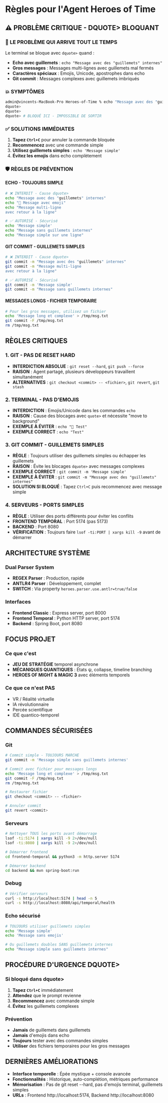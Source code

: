 # Règles pour l'Agent Heroes of Time

## ⚠️ PROBLÈME CRITIQUE - DQUOTE> BLOQUANT

### 🚨 **LE PROBLÈME QUI ARRIVE TOUT LE TEMPS**
Le terminal se bloque avec `dquote>` quand :
- **Echo avec guillemets** : `echo "Message avec des "guillemets" internes"`
- **Gros messages** : Messages multi-lignes avec guillemets mal fermés
- **Caractères spéciaux** : Emojis, Unicode, apostrophes dans echo
- **Git commit** : Messages complexes avec guillemets imbriqués

### 💥 **SYMPTÔMES**
```bash
admin@vincents-MacBook-Pro Heroes-of-Time % echo "Message avec des "guillemets" internes"
dquote> 
dquote> 
dquote> # BLOQUÉ ICI - IMPOSSIBLE DE SORTIR
```

### ✅ **SOLUTIONS IMMÉDIATES**
1. **Tapez `Ctrl+C`** pour annuler la commande bloquée
2. **Recommencez** avec une commande simple
3. **Utilisez guillemets simples** : `echo 'Message simple'`
4. **Évitez les emojis** dans echo complètement

### 🛡️ **RÈGLES DE PRÉVENTION**

#### **ECHO - TOUJOURS SIMPLE**
```bash
# ❌ INTERDIT - Cause dquote>
echo "Message avec des "guillemets" internes"
echo "🚀 Message avec emoji"
echo "Message multi-ligne
avec retour à la ligne"

# ✅ AUTORISÉ - Sécurisé
echo 'Message simple'
echo "Message sans guillemets internes"
echo "Message simple sur une ligne"
```

#### **GIT COMMIT - GUILLEMETS SIMPLES**
```bash
# ❌ INTERDIT - Cause dquote>
git commit -m "Message avec des "guillemets" internes"
git commit -m "Message multi-ligne
avec retour à la ligne"

# ✅ AUTORISÉ - Sécurisé
git commit -m 'Message simple'
git commit -m "Message sans guillemets internes"
```

#### **MESSAGES LONGS - FICHIER TEMPORAIRE**
```bash
# Pour les gros messages, utilisez un fichier
echo 'Message long et complexe' > /tmp/msg.txt
git commit -F /tmp/msg.txt
rm /tmp/msg.txt
```

## RÈGLES CRITIQUES

### 1. GIT - PAS DE RESET HARD
- **INTERDICTION ABSOLUE** : `git reset --hard`, `git push --force`
- **RAISON** : Agent partagé, plusieurs développeurs travaillent simultanément
- **ALTERNATIVES** : `git checkout <commit> -- <fichier>`, `git revert`, `git stash`

### 2. TERMINAL - PAS D'EMOJIS
- **INTERDICTION** : Emojis/Unicode dans les commandes `echo`
- **RAISON** : Cause des blocages avec `quote>` et nécessite "move to background"
- **EXEMPLE À ÉVITER** : `echo "🚀 Test"`
- **EXEMPLE CORRECT** : `echo "Test"`

### 3. GIT COMMIT - GUILLEMETS SIMPLES
- **RÈGLE** : Toujours utiliser des guillemets simples ou échapper les guillemets
- **RAISON** : Évite les blocages `dquote>` avec messages complexes
- **EXEMPLE CORRECT** : `git commit -m 'Message simple'`
- **EXEMPLE À ÉVITER** : `git commit -m "Message avec des "guillemets" internes"`
- **SOLUTION SI BLOQUÉ** : Tapez `Ctrl+C` puis recommencez avec message simple

### 4. SERVEURS - PORTS SIMPLES
- **RÈGLE** : Utiliser des ports différents pour éviter les conflits
- **FRONTEND TEMPORAL** : Port 5174 (pas 5173)
- **BACKEND** : Port 8080
- **VÉRIFICATION** : Toujours faire `lsof -ti:PORT | xargs kill -9` avant de démarrer

## ARCHITECTURE SYSTÈME

### Dual Parser System
- **REGEX Parser** : Production, rapide
- **ANTLR4 Parser** : Développement, complet
- **SWITCH** : Via property `heroes.parser.use.antlr=true/false`

### Interfaces
- **Frontend Classic** : Express server, port 8000
- **Frontend Temporal** : Python HTTP server, port 5174
- **Backend** : Spring Boot, port 8080

## FOCUS PROJET

### Ce que c'est
- **JEU DE STRATÉGIE** temporel asynchrone
- **MÉCANIQUES QUANTIQUES** : États ψ, collapse, timeline branching
- **HEROES OF MIGHT & MAGIC 3** avec éléments temporels

### Ce que ce n'est PAS
- VR / Réalité virtuelle
- IA révolutionnaire
- Percée scientifique
- IDE quantico-temporel

## COMMANDES SÉCURISÉES

### Git
```bash
# Commit simple - TOUJOURS MARCHE
git commit -m 'Message simple sans guillemets internes'

# Commit avec fichier pour messages longs
echo 'Message long et complexe' > /tmp/msg.txt
git commit -F /tmp/msg.txt
rm /tmp/msg.txt

# Restaurer fichier
git checkout <commit> -- <fichier>

# Annuler commit
git revert <commit>
```

### Serveurs
```bash
# Nettoyer TOUS les ports avant démarrage
lsof -ti:5174 | xargs kill -9 2>/dev/null
lsof -ti:8080 | xargs kill -9 2>/dev/null

# Démarrer frontend
cd frontend-temporal && python3 -m http.server 5174

# Démarrer backend
cd backend && mvn spring-boot:run
```

### Debug
```bash
# Vérifier serveurs
curl -s http://localhost:5174 | head -n 5
curl -s http://localhost:8080/api/temporal/health
```

### Echo sécurisé
```bash
# TOUJOURS utiliser guillemets simples
echo 'Message simple'
echo 'Message sans emojis'

# Ou guillemets doubles SANS guillemets internes
echo "Message simple sans guillemets internes"
```

## PROCÉDURE D'URGENCE DQUOTE>

### Si bloqué dans dquote>
1. **Tapez `Ctrl+C`** immédiatement
2. **Attendez** que le prompt revienne
3. **Recommencez** avec commande simple
4. **Évitez** les guillemets complexes

### Prévention
- **Jamais** de guillemets dans guillemets
- **Jamais** d'emojis dans echo
- **Toujours** tester avec des commandes simples
- **Utiliser** des fichiers temporaires pour les gros messages

## DERNIÈRES AMÉLIORATIONS

- **Interface temporelle** : Épée mystique + console avancée
- **Fonctionnalités** : Historique, auto-complétion, métriques performance
- **Mémorisation** : Pas de git reset --hard, pas d'emojis terminal, guillemets simples
- **URLs** : Frontend http://localhost:5174, Backend http://localhost:8080 